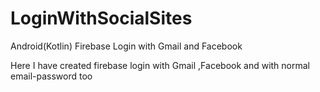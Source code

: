 # LoginWithSocialSites
Android(Kotlin) Firebase Login with Gmail and Facebook

Here I have created firebase login with Gmail ,Facebook and with normal email-password too 
